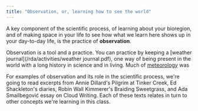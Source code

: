 ```yaml
---
title: "Observation, or, learning how to see the world"
---
```


A key component of the scientific process, of learning about your bioregion, and of making space in your life to see how what we learn here shows up in your day-to-day life, is the practice of **observation**.

Observation is a tool and a practice. You can practice by keeping a [weather journal](/rda/activities/weather journal.pdf), one way of being present in the world with a long history in science and in living. Much of [meteorology](/rda/weather/cccf-weather) was  

For examples of observation and its role in the scientific process, we're going to read excerpts from Annie Dillard's Pilgrim at Tinker Creek, Ed Shackleton's diaries, Robin Wall Kimmerer's Braiding Sweetgrass, and Ada Smailbegović essay on Cloud Writing. Each of these texts relates in turn to other concepts we're learning in this class. 